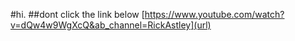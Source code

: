 #hi.
##dont click the link below
[https://www.youtube.com/watch?v=dQw4w9WgXcQ&ab_channel=RickAstley](url)
